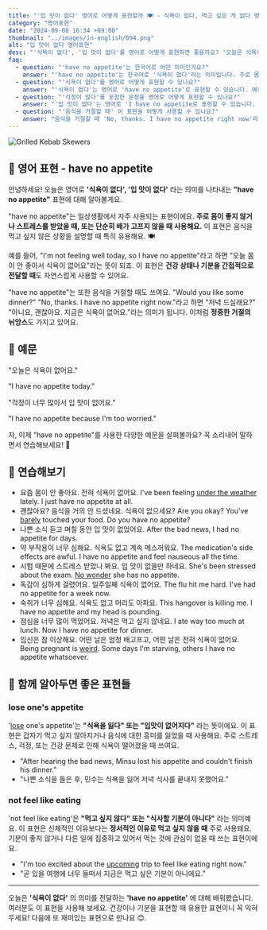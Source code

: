 ```yaml
---
title: "'입 맛이 없다' 영어로 어떻게 표현할까 🍽️ - 식욕이 없다, 먹고 싶은 게 없다 영어로"
category: "영어표현"
date: "2024-09-08 16:34 +09:00"
thumbnail: "../images/in-english/094.png"
alt: "입 맛이 없다 영어표현"
desc: "'식욕이 없다', '입 맛이 없다'를 영어로 어떻게 표현하면 좋을까요? '오늘은 식욕이 없어요', '걱정이 너무 많아서 입 맛이 없어요' 등을 영어로 표현하는 법을 배워봅시다. 'have no appetite' 표현을 중심으로 다양한 예문을 통해서 연습하고 본인의 표현으로 만들어 보세요."
faq:
  - question: "'have no appetite'는 한국어로 어떤 의미인가요?"
    answer: "'have no appetite'는 한국어로 '식욕이 없다'라는 의미입니다. 주로 몸이 좋지 않거나 스트레스를 받았을 때, 또는 단순히 배가 고프지 않을 때 사용합니다."
  - question: "'식욕이 없다'를 영어로 어떻게 표현할 수 있나요?"
    answer: "'식욕이 없다'는 영어로 'have no appetite'로 표현할 수 있습니다. 예를 들어, '오늘은 식욕이 없어요'는 'I have no appetite today'로 말할 수 있습니다."
  - question: "'걱정이 많다'를 포함한 문장을 영어로 어떻게 표현할 수 있나요?"
    answer: "'입 맛이 없다'는 영어로 'I have no appetite로 표현할 수 있습니다. 예를 들어, '걱정이 너무 많아서 입 맛이 없어요'는 'I have no appetite because I'm too worried'"
  - question: "'음식을 거절할 때' 이 표현을 어떻게 사용할 수 있나요?"
    answer: "음식을 거절할 때 'No, thanks. I have no appetite right now'라고 말할 수 있습니다. 이는 '아니요, 괜찮아요. 지금은 식욕이 없어요'라는 의미입니다."
---
```


![Grilled Kebab Skewers](../images/in-english/094-1.avif)

## 🌟 영어 표현 - have no appetite

안녕하세요! 오늘은 영어로 **'식욕이 없다', '입 맛이 없다'** 라는 의미를 나타내는 **"have no appetite"** 표현에 대해 알아볼게요.

"have no appetite"는 일상생활에서 자주 사용되는 표현이에요. **주로 몸이 좋지 않거나 스트레스를 받았을 때, 또는 단순히 배가 고프지 않을 때 사용해요.** 이 표현은 음식을 먹고 싶지 않은 상황을 설명할 때 특히 유용해요. 🍽️

예를 들어, "I'm not feeling well today, so I have no appetite"라고 하면 "오늘 몸이 안 좋아서 식욕이 없어요"라는 뜻이 되죠. 이 표현은 **건강 상태나 기분을 간접적으로 전달할 때**도 자연스럽게 사용할 수 있어요.

"have no appetite"는 또한 음식을 거절할 때도 쓰여요. "Would you like some dinner?" "No, thanks. I have no appetite right now."라고 하면 "저녁 드실래요?" "아니요, 괜찮아요. 지금은 식욕이 없어요."라는 의미가 됩니다. 이처럼 **정중한 거절의 뉘앙스**도 가지고 있어요.

## 📖 예문

"오늘은 식욕이 없어요."

"I have no appetite today."

"걱정이 너무 많아서 입 맛이 없어요."

"I have no appetite because I'm too worried."

자, 이제 "have no appetite"를 사용한 다양한 예문을 살펴볼까요? 꼭 소리내어 말하면서 연습해보세요! 🚀

## 💬 연습해보기

<ul data-interactive-list>
  <li data-interactive-item>
    <span data-toggler>요즘 몸이 안 좋아요. 전혀 식욕이 없어요.</span>
    <span data-answer>I've been feeling <a href="/blog/in-english/099.under-the-weather/">under the weather</a> lately. I just have no appetite at all.</span>
  </li>
  <li data-interactive-item>
    <span data-toggler>괜찮아요? 음식을 거의 안 드셨네요. 식욕이 없으세요?</span>
    <span data-answer>Are you okay? You've <a href="/blog/in-english/078.barely/">barely</a> touched your food. Do you have no appetite?</span>
  </li>
  <li data-interactive-item>
    <span data-toggler>나쁜 소식 듣고 며칠 동안 입 맛이 없었어요.</span>
    <span data-answer>After the bad news, I had no appetite for days.</span>
  </li>
  <li data-interactive-item>
    <span data-toggler>약 부작용이 너무 심해요. 식욕도 없고 계속 메스꺼워요.</span>
    <span data-answer>The medication's side effects are awful. I have no appetite and feel nauseous all the time.</span>
  </li>
  <li data-interactive-item>
    <span data-toggler>시험 때문에 스트레스 받았나 봐요. 입 맛이 없을만 하네요.</span>
    <span data-answer>She's been stressed about the exam. <a href="/blog/in-english/079.no-wonder/">No wonder</a> she has no appetite.</span>
  </li>
  <li data-interactive-item>
    <span data-toggler>독감이 심하게 걸렸어요. 일주일째 식욕이 없어요.</span>
    <span data-answer>The flu hit me hard. I've had no appetite for a week now.</span>
  </li>
  <li data-interactive-item>
    <span data-toggler>숙취가 너무 심해요. 식욕도 없고 머리도 아파요.</span>
    <span data-answer>This hangover is killing me. I have no appetite and my head is pounding.</span>
  </li>
  <li data-interactive-item>
    <span data-toggler>점심을 너무 많이 먹었어요. 저녁은 먹고 싶지 않네요.</span>
    <span data-answer>I ate way too much at lunch. Now I have no appetite for dinner.</span>
  </li>
  <li data-interactive-item>
    <span data-toggler>임신은 참 이상해요. 어떤 날은 엄청 배고프고, 어떤 날은 전혀 식욕이 없어요.</span>
    <span data-answer>Being pregnant is <a href="/blog/in-english/296.weird/">weird</a>. Some days I'm starving, others I have no appetite whatsoever.</span>
  </li>
</ul>

## 🤝 함께 알아두면 좋은 표현들

### lose one's appetite

'[lose](/blog/in-english/457.lose/) one's appetite'는 **"식욕을 잃다" 또는 "입맛이 없어지다"** 라는 뜻이에요. 이 표현은 갑자기 먹고 싶지 않아지거나 음식에 대한 흥미를 잃었을 때 사용해요. 주로 스트레스, 걱정, 또는 건강 문제로 인해 식욕이 떨어졌을 때 쓰여요.

- "After hearing the bad news, Minsu lost his appetite and couldn't finish his dinner."
- "나쁜 소식을 들은 후, 민수는 식욕을 잃어 저녁 식사를 끝내지 못했어요."

### not feel like eating

'not feel like eating'은 **"먹고 싶지 않다" 또는 "식사할 기분이 아니다"** 라는 의미예요. 이 표현은 신체적인 이유보다는 **정서적인 이유로 먹고 싶지 않을 때** 주로 사용돼요. 기분이 좋지 않거나 다른 일에 집중하고 있어서 먹는 것에 관심이 없을 때 쓰는 표현이에요.

- "I'm too excited about the [upcoming](/blog/in-english/250.upcoming/) trip to feel like eating right now."
- "곧 있을 여행에 너무 들떠서 지금은 먹고 싶은 기분이 아니에요."

---

오늘은 **'식욕이 없다'** 의 의미를 전달하는 **'have no appetite'** 에 대해 배워봤습니다. 여러분도 이 표현을 사용해 보세요. 건강이나 기분을 표현할 때 유용한 표현이니 꼭 익혀두세요! 다음에 또 재미있는 표현으로 만나요 😊.

